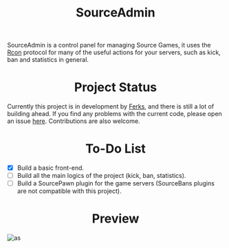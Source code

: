 <h1 align="center"> 
    SourceAdmin
</h1>
</br>

SourceAdmin is a control panel for managing Source Games, it uses the [Rcon](https://developer.valvesoftware.com/wiki/Source_RCON_Protocol) protocol for many of the useful actions for your servers, such as kick, ban and statistics in general.

<h1 align="center">Project Status</h1>

Currently this project is in development by [Ferks](https://github.com/Ferks-FK), and there is still a lot of building ahead.
If you find any problems with the current code, please open an issue [here](https://github.com/Ferks-FK/SourceAdmin/issues).
Contributions are also welcome.

<h1 align="center">To-Do List</h1>

- [x] Build a basic front-end.
- [ ] Build all the main logics of the project (kick, ban, statistics).
- [ ] Build a SourcePawn plugin for the game servers (SourceBans plugins are not compatible with this project).

<h1 align="center">Preview</h1>

![as](http://i.imgur.com/eSBtb6y.gif)
